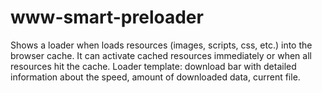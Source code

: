 # www-smart-preloader
Shows a loader when loads resources (images, scripts, css, etc.) into the browser cache. It can activate cached resources immediately or when all resources hit the cache. Loader template: download bar with detailed information about the speed, amount of downloaded data, current file.

